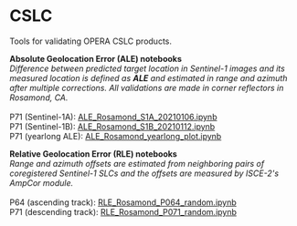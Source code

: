 # CSLC
Tools for validating OPERA CSLC products.

<B>Absolute Geolocation Error (ALE) notebooks</B><br>
<I>Difference between predicted target location in Sentinel-1 images and its measured location is defined as <B>ALE</B> and estimated in range and azimuth after multiple corrections. All validations are made in corner reflectors in Rosamond, CA.</I> <br><br>
P71 (Sentinel-1A): <a href="https://github.com/OPERA-Cal-Val/calval-CSLC/blob/main/ALE_Rosamond_S1A_20210106.ipynb">ALE_Rosamond_S1A_20210106.ipynb</a><br> 
P71 (Sentinel-1B): <a href="https://github.com/OPERA-Cal-Val/calval-CSLC/blob/main/ALE_Rosamond_S1B_20210112.ipynb">ALE_Rosamond_S1B_20210112.ipynb</a><br>
P71 (yearlong ALE): <a href="https://github.com/OPERA-Cal-Val/calval-CSLC/blob/main/ALE_Rosamond_yearlong_plot.ipynb">ALE_Rosamond_yearlong_plot.ipynb</a><br>

<B>Relative Geolocation Error (RLE) notebooks</B><br>
<I>Range and azimuth offsets are estimated from neighboring pairs of coregistered Sentinel-1 SLCs and the offsets are measured by ISCE-2's AmpCor module.</I> <br>  
P64 (ascending track): <a href="https://github.com/OPERA-Cal-Val/calval-CSLC/blob/main/RLE_Rosamond_P064_random.ipynb">RLE_Rosamond_P064_random.ipynb</a><br>
P71 (descending track): <a href="https://github.com/OPERA-Cal-Val/calval-CSLC/blob/main/RLE_Rosamond_P071_random.ipynb">RLE_Rosamond_P071_random.ipynb</a><br>